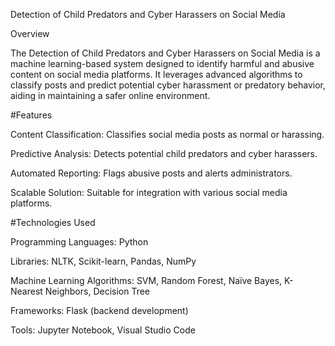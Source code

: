 Detection of Child Predators and Cyber Harassers on Social Media

Overview

The Detection of Child Predators and Cyber Harassers on Social Media is a machine learning-based system designed to identify harmful and abusive content on social media platforms. It leverages advanced algorithms to classify posts and predict potential cyber harassment or predatory behavior, aiding in maintaining a safer online environment.

#Features

Content Classification: Classifies social media posts as normal or harassing.

Predictive Analysis: Detects potential child predators and cyber harassers.

Automated Reporting: Flags abusive posts and alerts administrators.

Scalable Solution: Suitable for integration with various social media platforms.

#Technologies Used

Programming Languages: Python

Libraries: NLTK, Scikit-learn, Pandas, NumPy

Machine Learning Algorithms: SVM, Random Forest, Naïve Bayes, K-Nearest Neighbors, Decision Tree

Frameworks: Flask (backend development)

Tools: Jupyter Notebook, Visual Studio Code
